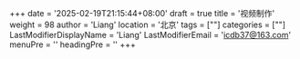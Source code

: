 +++
date = '2025-02-19T21:15:44+08:00'
draft = true
title = '视频制作'
weight = 98
author = 'Liang'
location = '北京'
tags = [""]
categories = [""]
LastModifierDisplayName = 'Liang'
LastModifierEmail = 'icdb37@163.com'
menuPre = ''
headingPre = ''
+++
